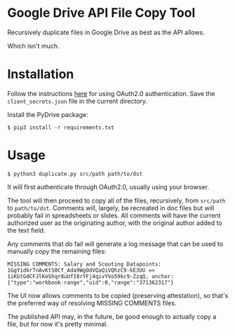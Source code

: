 # Google Drive API File Copy Tool

Recursively duplicate files in Google Drive as best as the API allows.

Which isn't much.

# Installation

Follow the instructions
[here](https://pythonhosted.org/PyDrive/quickstart.html) for using OAuth2.0
authentication.  Save the `client_secrets.json` file in the current directory.

Install the PyDrive package:

```
$ pip3 install -r requirements.txt
```

# Usage

```
$ python3 duplicate.py src/path path/to/dst
```

It will first authenticate through OAuth2.0, usually using your browser.

The tool will then proceed to copy all of the files, recursively, from `src/path`
to `path/to/dst`.  Comments will, largely, be recreated in doc files but will
probably fail in spreadsheets or slides.  All comments will have the current
authorized user as the originating author, with the original author added to
the text field.

Any comments that do fail will generate a log message that can be used to
manually copy the remaining files:

```
MISSING COMMENTS: Salary and Scouting Datapoints: 1GgYidkrTnAvKtS0Cf_Ada9WgOdVQaQiVQhzC9-kE3UU => 1iKGtGdCFJlKeShqr8uUfI8rYFj4qivYVo59kc9-ZzqQ, anchor: {"type":"workbook-range","uid":0,"range":"371362317"}
```

The UI now allows comments to be copied (preserving attestation), so that's the
preferred way of resolving MISSING COMMENTS files.

The published API may, in the future, be good enough to actually copy a file,
but for now it's pretty minimal.
